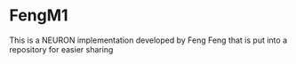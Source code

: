 # FengM1
This is a NEURON implementation developed by Feng Feng that is put into a repository for easier sharing
